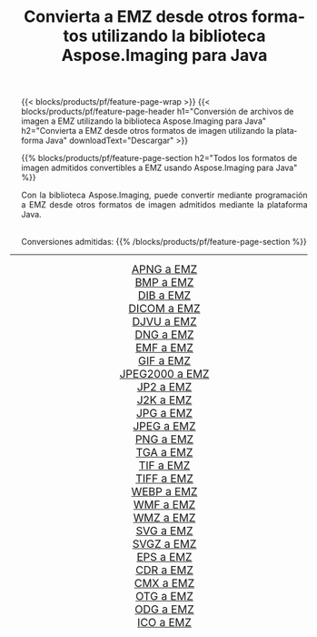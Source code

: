 ﻿---
title: Convierta a EMZ desde otros formatos utilizando la biblioteca Aspose.Imaging para Java 
weight: 3920
url: /es/java/conversion/to/emz/ 
lang: es
langdirlevel: 2
locales: zh-hans,ja,it,ru,de,es,fr,nl,id,lt,pl,pt,vi,tr,ko,zh-hant,ar,hi,th,sv,cs,uk,he
description: Usando Aspose.Imaging puede convertir a EMZ desde otros formatos usando Java
---

{{< blocks/products/pf/feature-page-wrap >}}
{{< blocks/products/pf/feature-page-header h1="Conversión de archivos de imagen a EMZ utilizando la biblioteca Aspose.Imaging para Java" h2="Convierta a EMZ desde otros formatos de imagen utilizando la plataforma Java" downloadText="Descargar" >}}


{{% blocks/products/pf/feature-page-section  h2="Todos los formatos de imagen admitidos convertibles a EMZ usando Aspose.Imaging para Java" %}}
<p align=justify>Con la biblioteca Aspose.Imaging, puede convertir mediante programación a EMZ desde otros formatos de imagen admitidos mediante la plataforma Java.</p>
<br/>
Conversiones admitidas:
{{% /blocks/products/pf/feature-page-section %}}
<div class="container-fluid productfamilypage bg-gray">
    <div class="convertypes bg-gray agp-content section">
        <div class="container">
		<hr style="margin-left:-20px;"/>
		<div class="row other-converters" style="gap: 10px;font-size: 19px;text-align:center;">
		    <div class='col-md-2 other-converter remove-lp remove-rp'><a href="/imaging/es/java/conversion/apng-to-emz/" style="padding:15px;">APNG a EMZ</a></div>
<div class='col-md-2 other-converter remove-lp remove-rp'><a href="/imaging/es/java/conversion/bmp-to-emz/" style="padding:15px;">BMP a EMZ</a></div>
<div class='col-md-2 other-converter remove-lp remove-rp'><a href="/imaging/es/java/conversion/dib-to-emz/" style="padding:15px;">DIB a EMZ</a></div>
<div class='col-md-2 other-converter remove-lp remove-rp'><a href="/imaging/es/java/conversion/dicom-to-emz/" style="padding:15px;">DICOM a EMZ</a></div>
<div class='col-md-2 other-converter remove-lp remove-rp'><a href="/imaging/es/java/conversion/djvu-to-emz/" style="padding:15px;">DJVU a EMZ</a></div>
<div class='col-md-2 other-converter remove-lp remove-rp'><a href="/imaging/es/java/conversion/dng-to-emz/" style="padding:15px;">DNG a EMZ</a></div>
<div class='col-md-2 other-converter remove-lp remove-rp'><a href="/imaging/es/java/conversion/emf-to-emz/" style="padding:15px;">EMF a EMZ</a></div>
<div class='col-md-2 other-converter remove-lp remove-rp'><a href="/imaging/es/java/conversion/gif-to-emz/" style="padding:15px;">GIF a EMZ</a></div>
<div class='col-md-2 other-converter remove-lp remove-rp'><a href="/imaging/es/java/conversion/jpeg2000-to-emz/" style="padding:15px;">JPEG2000 a EMZ</a></div>
<div class='col-md-2 other-converter remove-lp remove-rp'><a href="/imaging/es/java/conversion/jp2-to-emz/" style="padding:15px;">JP2 a EMZ</a></div>
<div class='col-md-2 other-converter remove-lp remove-rp'><a href="/imaging/es/java/conversion/j2k-to-emz/" style="padding:15px;">J2K a EMZ</a></div>
<div class='col-md-2 other-converter remove-lp remove-rp'><a href="/imaging/es/java/conversion/jpg-to-emz/" style="padding:15px;">JPG a EMZ</a></div>
<div class='col-md-2 other-converter remove-lp remove-rp'><a href="/imaging/es/java/conversion/jpeg-to-emz/" style="padding:15px;">JPEG a EMZ</a></div>
<div class='col-md-2 other-converter remove-lp remove-rp'><a href="/imaging/es/java/conversion/png-to-emz/" style="padding:15px;">PNG a EMZ</a></div>
<div class='col-md-2 other-converter remove-lp remove-rp'><a href="/imaging/es/java/conversion/tga-to-emz/" style="padding:15px;">TGA a EMZ</a></div>
<div class='col-md-2 other-converter remove-lp remove-rp'><a href="/imaging/es/java/conversion/tif-to-emz/" style="padding:15px;">TIF a EMZ</a></div>
<div class='col-md-2 other-converter remove-lp remove-rp'><a href="/imaging/es/java/conversion/tiff-to-emz/" style="padding:15px;">TIFF a EMZ</a></div>
<div class='col-md-2 other-converter remove-lp remove-rp'><a href="/imaging/es/java/conversion/webp-to-emz/" style="padding:15px;">WEBP a EMZ</a></div>
<div class='col-md-2 other-converter remove-lp remove-rp'><a href="/imaging/es/java/conversion/wmf-to-emz/" style="padding:15px;">WMF a EMZ</a></div>
<div class='col-md-2 other-converter remove-lp remove-rp'><a href="/imaging/es/java/conversion/wmz-to-emz/" style="padding:15px;">WMZ a EMZ</a></div>
<div class='col-md-2 other-converter remove-lp remove-rp'><a href="/imaging/es/java/conversion/svg-to-emz/" style="padding:15px;">SVG a EMZ</a></div>
<div class='col-md-2 other-converter remove-lp remove-rp'><a href="/imaging/es/java/conversion/svgz-to-emz/" style="padding:15px;">SVGZ a EMZ</a></div>
<div class='col-md-2 other-converter remove-lp remove-rp'><a href="/imaging/es/java/conversion/eps-to-emz/" style="padding:15px;">EPS a EMZ</a></div>
<div class='col-md-2 other-converter remove-lp remove-rp'><a href="/imaging/es/java/conversion/cdr-to-emz/" style="padding:15px;">CDR a EMZ</a></div>
<div class='col-md-2 other-converter remove-lp remove-rp'><a href="/imaging/es/java/conversion/cmx-to-emz/" style="padding:15px;">CMX a EMZ</a></div>
<div class='col-md-2 other-converter remove-lp remove-rp'><a href="/imaging/es/java/conversion/otg-to-emz/" style="padding:15px;">OTG a EMZ</a></div>
<div class='col-md-2 other-converter remove-lp remove-rp'><a href="/imaging/es/java/conversion/odg-to-emz/" style="padding:15px;">ODG a EMZ</a></div>
<div class='col-md-2 other-converter remove-lp remove-rp'><a href="/imaging/es/java/conversion/ico-to-emz/" style="padding:15px;">ICO a EMZ</a></div>
                </div>
        </div>
    </div>
</div>
<br/>

